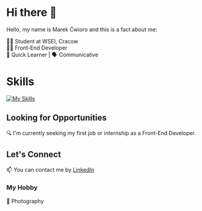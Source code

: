 # Hi there 👋
Hello, my name is Marek Ćwioro and this is a fact about me:

👨‍🎓 Student at WSEI, Cracow  
👨‍💻 Front-End Developer  
🌱 Quick Learner | 🗣️ Communicative

# Skills
[![My Skills](https://skillicons.dev/icons?i=js,html,css,cs,git,github,lr)](https://skillicons.dev)

## Looking for Opportunities
🔍 I'm currently seeking my first job or internship as a Front-End Developer.

## Let's Connect
📫 You can contact me by [LinkedIn](https://www.linkedin.com/in/marek-%C4%87wioro-3a26b822b/)

### My Hobby
📸 Photography
